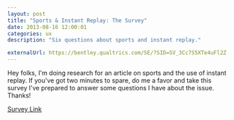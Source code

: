```yaml
---
layout: post
title: "Sports & Instant Replay: The Survey"
date: 2013-08-16 12:00:01
categories: ux
description: "Six questions about sports and instant replay."

externalUrl: https://bentley.qualtrics.com/SE/?SID=SV_3Cc7S5XTe4uFl2Z
---
```


Hey folks, I'm doing research for an article on sports and the use of instant replay.  If you've got two minutes to spare, do me a favor and take this survey I've prepared to answer some questions I have about the issue.  Thanks!

[Survey Link](https://bentley.qualtrics.com/SE/?SID=SV_3Cc7S5XTe4uFl2Z)